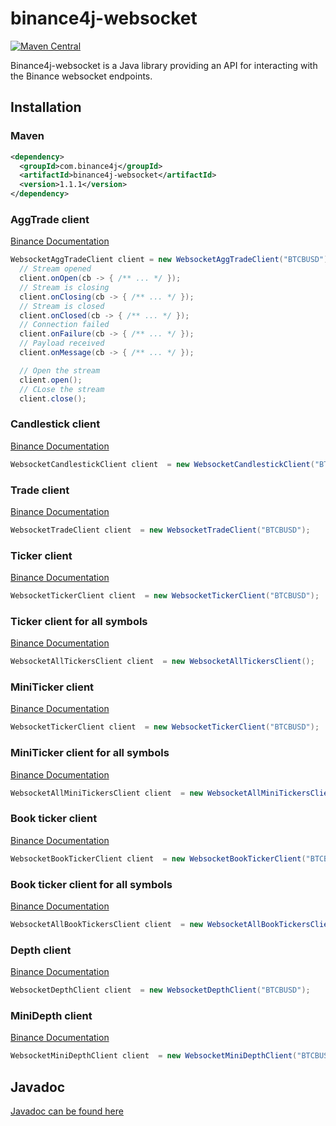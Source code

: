 # binance4j-websocket

[![Maven Central](https://maven-badges.herokuapp.com/maven-central/com.binance4j/binance4j-websocket/badge.svg)](https://maven-badges.herokuapp.com/maven-central/com.binance4j/binance4j-websocket/badge.svg)

Binance4j-websocket is a Java library providing an API for interacting with the Binance websocket endpoints.

## Installation

### Maven

```xml
<dependency>
  <groupId>com.binance4j</groupId>
  <artifactId>binance4j-websocket</artifactId>
  <version>1.1.1</version>
</dependency>
```

### AggTrade client

[Binance Documentation](https://binance-docs.github.io/apidocs/#aggregate-trade-streams)

```java
WebsocketAggTradeClient client = new WebsocketAggTradeClient("BTCBUSD");
  // Stream opened
  client.onOpen(cb -> { /** ... */ });
  // Stream is closing
  client.onClosing(cb -> { /** ... */ });
  // Stream is closed
  client.onClosed(cb -> { /** ... */ });
  // Connection failed
  client.onFailure(cb -> { /** ... */ });
  // Payload received
  client.onMessage(cb -> { /** ... */ });

  // Open the stream
  client.open();
  // CLose the stream
  client.close();

```

### Candlestick client

[Binance Documentation](https://binance-docs.github.io/apidocs/spot/en/#kline-candlestick-streams)

```java
WebsocketCandlestickClient client  = new WebsocketCandlestickClient("BTCBUSD", CandlestickInterval.ONE_MINUTE);
```

### Trade client

[Binance Documentation](https://binance-docs.github.io/apidocs/spot/en/#trade-streams)

```java
WebsocketTradeClient client  = new WebsocketTradeClient("BTCBUSD");
```

### Ticker client

[Binance Documentation](https://binance-docs.github.io/apidocs/#individual-symbol-ticker-streams)

```java
WebsocketTickerClient client  = new WebsocketTickerClient("BTCBUSD");
```

### Ticker client for all symbols

[Binance Documentation](https://binance-docs.github.io/apidocs/spot/en/#all-market-tickers-stream)

```java
WebsocketAllTickersClient client  = new WebsocketAllTickersClient();
```

### MiniTicker client

[Binance Documentation](https://binance-docs.github.io/apidocs/spot/en/#individual-symbol-mini-ticker-stream)

```java
WebsocketTickerClient client  = new WebsocketTickerClient("BTCBUSD");
```

### MiniTicker client for all symbols

[Binance Documentation](https://binance-docs.github.io/apidocs/spot/en/#all-market-mini-tickers-stream)

```java
WebsocketAllMiniTickersClient client  = new WebsocketAllMiniTickersClient();
```

### Book ticker client

[Binance Documentation](https://binance-docs.github.io/apidocs/#individual-symbol-ticker-streams)

```java
WebsocketBookTickerClient client  = new WebsocketBookTickerClient("BTCBUSD");
```

### Book ticker client for all symbols

[Binance Documentation](https://binance-docs.github.io/apidocs/spot/en/#all-book-tickers-stream)

```java
WebsocketAllBookTickersClient client  = new WebsocketAllBookTickersClient();
```

### Depth client

[Binance Documentation](https://binance-docs.github.io/apidocs/spot/en/#diff-depth-stream)

```java
WebsocketDepthClient client  = new WebsocketDepthClient("BTCBUSD");
```

### MiniDepth client

[Binance Documentation](https://binance-docs.github.io/apidocs/spot/en/#all-book-tickers-stream)

```java
WebsocketMiniDepthClient client  = new WebsocketMiniDepthClient("BTCBUSD");
```

## Javadoc

[Javadoc can be found here](https://binance4j.github.io/binance4j-websocket/)
